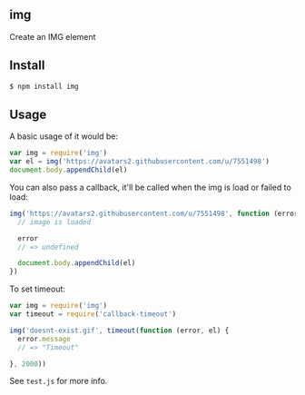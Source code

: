 ## img

Create an IMG element

## Install

```bash
$ npm install img
```

## Usage

A basic usage of it would be:

```js
var img = require('img')
var el = img('https://avatars2.githubusercontent.com/u/7551498')
document.body.appendChild(el)
```

You can also pass a callback, it'll be called when the img is load or failed to load:

```js
img('https://avatars2.githubusercontent.com/u/7551498', function (error, el) {
  // image is loaded

  error
  // => undefined

  document.body.appendChild(el)
})
```

To set timeout:

```js
var img = require('img')
var timeout = require('callback-timeout')

img('doesnt-exist.gif', timeout(function (error, el) {
  error.message
  // => "Timeout"

}, 2000))
```

See `test.js` for more info.
